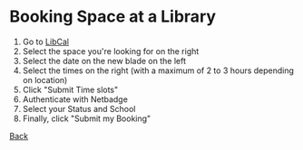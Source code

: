 # Booking Space at a Library

1. Go to [LibCal](http://cal.lib.virginia.edu/)
2. Select the space you're looking for on the right
3. Select the date on the new blade on the left
4. Select the times on the right (with a maximum of 2 to 3 hours depending on location)
5. Click "Submit Time slots"
6. Authenticate with Netbadge
7. Select your Status and School
8. Finally, click "Submit my Booking"

[Back](../index.md)